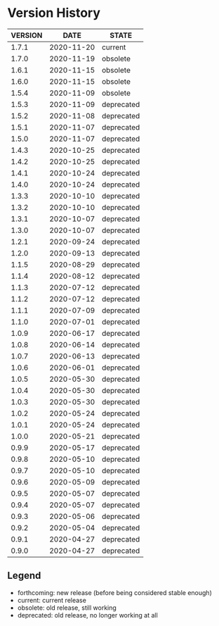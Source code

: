 
Version History
===============

| VERSION | DATE       | STATE       |
| ------- | ---------- | ----------- |
| 1.7.1   | 2020-11-20 | current     |
| 1.7.0   | 2020-11-19 | obsolete    |
| 1.6.1   | 2020-11-15 | obsolete    |
| 1.6.0   | 2020-11-15 | obsolete    |
| 1.5.4   | 2020-11-09 | obsolete    |
| 1.5.3   | 2020-11-09 | deprecated  |
| 1.5.2   | 2020-11-08 | deprecated  |
| 1.5.1   | 2020-11-07 | deprecated  |
| 1.5.0   | 2020-11-07 | deprecated  |
| 1.4.3   | 2020-10-25 | deprecated  |
| 1.4.2   | 2020-10-25 | deprecated  |
| 1.4.1   | 2020-10-24 | deprecated  |
| 1.4.0   | 2020-10-24 | deprecated  |
| 1.3.3   | 2020-10-10 | deprecated  |
| 1.3.2   | 2020-10-10 | deprecated  |
| 1.3.1   | 2020-10-07 | deprecated  |
| 1.3.0   | 2020-10-07 | deprecated  |
| 1.2.1   | 2020-09-24 | deprecated  |
| 1.2.0   | 2020-09-13 | deprecated  |
| 1.1.5   | 2020-08-29 | deprecated  |
| 1.1.4   | 2020-08-12 | deprecated  |
| 1.1.3   | 2020-07-12 | deprecated  |
| 1.1.2   | 2020-07-12 | deprecated  |
| 1.1.1   | 2020-07-09 | deprecated  |
| 1.1.0   | 2020-07-01 | deprecated  |
| 1.0.9   | 2020-06-17 | deprecated  |
| 1.0.8   | 2020-06-14 | deprecated  |
| 1.0.7   | 2020-06-13 | deprecated  |
| 1.0.6   | 2020-06-01 | deprecated  |
| 1.0.5   | 2020-05-30 | deprecated  |
| 1.0.4   | 2020-05-30 | deprecated  |
| 1.0.3   | 2020-05-30 | deprecated  |
| 1.0.2   | 2020-05-24 | deprecated  |
| 1.0.1   | 2020-05-24 | deprecated  |
| 1.0.0   | 2020-05-21 | deprecated  |
| 0.9.9   | 2020-05-17 | deprecated  |
| 0.9.8   | 2020-05-10 | deprecated  |
| 0.9.7   | 2020-05-10 | deprecated  |
| 0.9.6   | 2020-05-09 | deprecated  |
| 0.9.5   | 2020-05-07 | deprecated  |
| 0.9.4   | 2020-05-07 | deprecated  |
| 0.9.3   | 2020-05-06 | deprecated  |
| 0.9.2   | 2020-05-04 | deprecated  |
| 0.9.1   | 2020-04-27 | deprecated  |
| 0.9.0   | 2020-04-27 | deprecated  |

Legend
------

- forthcoming: new release (before being considered stable enough)
- current:     current release
- obsolete:    old release, still working
- deprecated:  old release, no longer working at all

